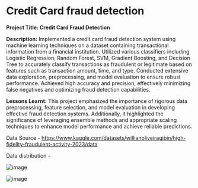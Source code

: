 # Credit Card fraud detection
**Project Title: Credit Card Fraud Detection**

**Description:** Implemented a credit card fraud detection system using machine learning techniques on a dataset containing transactional information from a financial institution. Utilized various classifiers including Logistic Regression, Random Forest, SVM, Gradient Boosting, and Decision Tree to accurately classify transactions as fraudulent or legitimate based on features such as transaction amount, time, and type. Conducted extensive data exploration, preprocessing, and model evaluation to ensure robust performance. Achieved high accuracy and precision, effectively minimizing false negatives and optimizing fraud detection capabilities.

**Lessons Learnt:** This project emphasized the importance of rigorous data preprocessing, feature selection, and model evaluation in developing effective fraud detection systems. Additionally, it highlighted the significance of leveraging ensemble methods and appropriate scaling techniques to enhance model performance and achieve reliable predictions.

Data Source -  https://www.kaggle.com/datasets/willianoliveiragibin/high-fidelity-fraudulent-activity-2023/data


Data distribution - 


![image](https://github.com/Omkarnj/CCfraud_detection/assets/135634070/73a3a62b-7f9a-4c02-aba3-19c5db677a9f)

![image](https://github.com/Omkarnj/CCfraud_detection/assets/135634070/5a829164-446b-4e89-9790-dfcbc6fab2e7)



